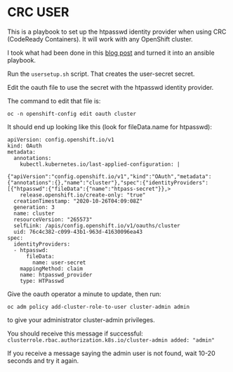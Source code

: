 # CRC USER

This is a playbook to set up the htpasswd identity provider when using CRC (CodeReady Containers).
It will work with any OpenShift cluster.

I took what had been done in this [blog post](https://developers.redhat.com/blog/2020/07/03/automate-workshop-setup-with-ansible-playbooks-and-codeready-workspaces/) and turned it into an ansible playbook.

Run the `usersetup.sh` script. That creates the user-secret secret.

Edit the oauth file to use the secret with the htpasswd identity provider.  

The command to edit that file is:

`oc -n openshift-config edit oauth cluster`

It should end up looking like this (look for fileData.name for htpasswd):


```
apiVersion: config.openshift.io/v1
kind: OAuth
metadata:
  annotations:
    kubectl.kubernetes.io/last-applied-configuration: |
      {"apiVersion":"config.openshift.io/v1","kind":"OAuth","metadata":{"annotations":{},"name":"cluster"},"spec":{"identityProviders":[{"htpasswd":{"fileData":{"name":"htpass-secret"}},>
    release.openshift.io/create-only: "true"
  creationTimestamp: "2020-10-26T04:09:08Z"
  generation: 3
  name: cluster
  resourceVersion: "265573"
  selfLink: /apis/config.openshift.io/v1/oauths/cluster
  uid: 76c4c382-c099-43b1-963d-41630096ea43
spec:
  identityProviders:
  - htpasswd:
      fileData:
        name: user-secret
    mappingMethod: claim
    name: htpasswd_provider
    type: HTPasswd

```

Give the oauth operator a minute to update, then run: 

`oc adm policy add-cluster-role-to-user cluster-admin admin` 

to give your administrator cluster-admin privileges.

You should receive this message if successful:
`clusterrole.rbac.authorization.k8s.io/cluster-admin added: "admin"`

If you receive a message saying the admin user is not found, wait 10-20 seconds and try it again.

